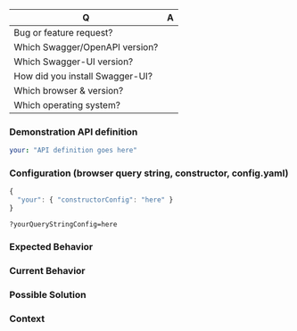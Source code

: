 <!---
Thanks for filing an issue 😄 ! Before you submit, please read the following:

Search open/closed issues before submitting since someone might have asked the same thing before!

Issues on GitHub are only related to problems of Swagger-UI itself. We'll try to offer support
here for your use case, but we can't offer help with projects that use Swagger-UI indirectly,
like Springfox or swagger-node.

Likewise, we can't accept features or bugs in the Swagger/OpenAPI specifications themselves,
or anything that violates the specifications.

-->

<!--- Provide a general summary of the issue in the title above -->

<!--- 
  If you aren't sure what Swagger-UI version, see this guide: https://github.com/swagger-api/swagger-ui/blob/master/docs/version-detection.md
--->


| Q                               | A
| ------------------------------- | -------
| Bug or feature request?         |  
| Which Swagger/OpenAPI version?  |
| Which Swagger-UI version?       |
| How did you install Swagger-UI? | 
| Which browser & version?        |
| Which operating system?         | 


### Demonstration API definition
<!--- If you're describing a bug, please provide an API definition that reproduces your problem -->
<!--- If you have link to a demo repo please link that! -->

<!--- If your spec is large, please put it into a Gist (https://gist.github.com) instead of pasting it here. -->

```yaml
your: "API definition goes here"
```

### Configuration (browser query string, constructor, config.yaml)
<!--- If describing a bug, tell us what your configuration looks like -->

```js
{
  "your": { "constructorConfig": "here" }
}
```

`?yourQueryStringConfig=here`

### Expected Behavior
<!--- If you're describing a bug, tell us what should happen -->
<!--- If you're suggesting a change/improvement, tell us how it should work -->

### Current Behavior
<!--- If describing a bug, tell us what happens instead of the expected behavior -->
<!--- If suggesting a change/improvement, explain the difference from current behavior -->

### Possible Solution
<!--- Not obligatory, but suggest a fix/reason for the bug, -->
<!--- or ideas how to implement the addition or change -->

### Context
<!--- How has this issue affected you? What are you trying to accomplish? -->
<!--- Providing context helps us come up with a solution that is most useful in the real world -->
